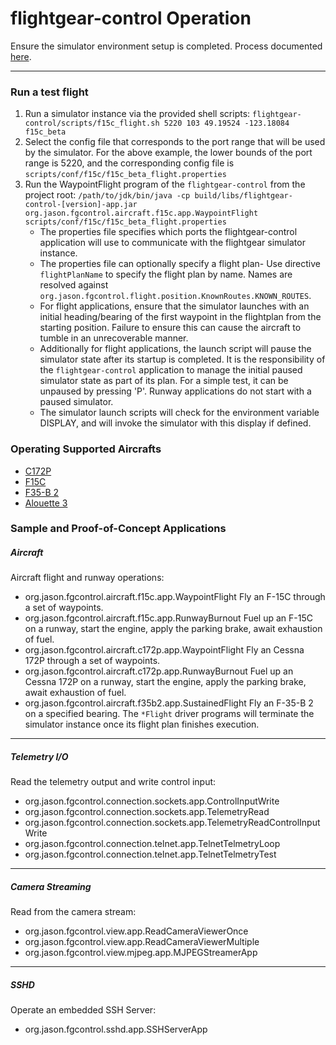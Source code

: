 # flightgear-control Operation

Ensure the simulator environment setup is completed. Process documented [here](SETUP.md).

----
### Run a test flight ###

1. Run a simulator instance via the provided shell scripts:
    `flightgear-control/scripts/f15c_flight.sh 5220 103 49.19524 -123.18084 f15c_beta`
1. Select the config file that corresponds to the port range that will be used by the simulator. For the above example, the lower bounds of the port range is 5220, and the corresponding config file is `scripts/conf/f15c/f15c_beta_flight.properties`
1. Run the WaypointFlight program of the `flightgear-control` from the project root:
    `/path/to/jdk/bin/java -cp build/libs/flightgear-control-[version]-app.jar org.jason.fgcontrol.aircraft.f15c.app.WaypointFlight scripts/conf/f15c/f15c_beta_flight.properties`
    * The properties file specifies which ports the flightgear-control application will use to communicate with the flightgear simulator instance. 
    * The properties file can optionally specify a flight plan- Use directive `flightPlanName` to specify the flight plan by name. Names are resolved against `org.jason.fgcontrol.flight.position.KnownRoutes.KNOWN_ROUTES`.
    * For flight applications, ensure that the simulator launches with an initial heading/bearing of the first waypoint in the flightplan from the starting position. Failure to ensure this can cause the aircraft to tumble in an unrecoverable manner.
    * Additionally for flight applications, the launch script will pause the simulator state after its startup is completed. It is the responsibility of the `flightgear-control` application to manage the initial paused simulator state as part of its plan. For a simple test, it can be unpaused by pressing 'P'. Runway applications do not start with a paused simulator.
    * The simulator launch scripts will check for the environment variable DISPLAY, and will invoke the simulator with this display if defined. 

### Operating Supported Aircrafts ###
* [C172P](c172p.md)
* [F15C](f15c.md)
* [F35-B 2](f35b2.md)
* [Alouette 3](alouette3.md)

### Sample and Proof-of-Concept Applications ###
        
##### Aircraft #####
Aircraft flight and runway operations:
* org.jason.fgcontrol.aircraft.f15c.app.WaypointFlight
    Fly an F-15C through a set of waypoints.
* org.jason.fgcontrol.aircraft.f15c.app.RunwayBurnout
    Fuel up an F-15C on a runway, start the engine, apply the parking brake, await exhaustion of fuel.
* org.jason.fgcontrol.aircraft.c172p.app.WaypointFlight
    Fly an Cessna 172P through a set of waypoints.
* org.jason.fgcontrol.aircraft.c172p.app.RunwayBurnout
    Fuel up an Cessna 172P on a runway, start the engine, apply the parking brake, await exhaustion of fuel.
* org.jason.fgcontrol.aircraft.f35b2.app.SustainedFlight
    Fly an F-35-B 2 on a specified bearing.
The `*Flight` driver programs will terminate the simulator instance once its flight plan finishes execution.

-----
##### Telemetry I/O #####

Read the telemetry output and write control input:
* org.jason.fgcontrol.connection.sockets.app.ControlInputWrite
* org.jason.fgcontrol.connection.sockets.app.TelemetryRead
* org.jason.fgcontrol.connection.sockets.app.TelemetryReadControlInputWrite
* org.jason.fgcontrol.connection.telnet.app.TelnetTelmetryLoop
* org.jason.fgcontrol.connection.telnet.app.TelnetTelmetryTest

-----
##### Camera Streaming #####

Read from the camera stream:
* org.jason.fgcontrol.view.app.ReadCameraViewerOnce
* org.jason.fgcontrol.view.app.ReadCameraViewerMultiple
* org.jason.fgcontrol.view.mjpeg.app.MJPEGStreamerApp

-----
##### SSHD #####

Operate an embedded SSH Server:
* org.jason.fgcontrol.sshd.app.SSHServerApp

